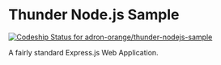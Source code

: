 # Thunder Node.js Sample

[ ![Codeship Status for adron-orange/thunder-nodejs-sample](https://codeship.com/projects/a05aa890-11bb-0134-aa21-2ec03b34e76c/status?branch=master)](https://codeship.com/projects/157323)

A fairly standard Express.js Web Application.
